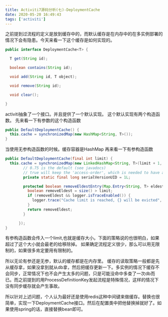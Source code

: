 ```yaml
---
title: Activiti7源码分析(七)-DeploymentCache
date: 2020-05-20 16:49:43
tags: ['activiti']
---
```

之前提到过流程的定义是放到缓存中的，而默认缓存是在内存中的在多实例部署的情况下会有隐患。今天来看一下这个缓存是如何实现的。
```java
public interface DeploymentCache<T> {

  T get(String id);

  boolean contains(String id);

  void add(String id, T object);

  void remove(String id);

  void clear();

}
```
activiti抽象了一个接口。并且提供了一个默认实现。
这个默认实现有两个构造函数。
先来看一下有参数的这个构造函数
```java
public DefaultDeploymentCache() {
  this.cache = synchronizedMap(new HashMap<String, T>());
}
```
当使用无参构造函数的时候。缓存容器是HashMap
再来看一下有参构造函数
```java
public DefaultDeploymentCache(final int limit) {
  this.cache = synchronizedMap(new LinkedHashMap<String, T>(limit + 1, 0.75f, true) { // +1 is needed, because the entry is inserted first, before it is removed
        // 0.75 is the default (see javadocs)
        // true will keep the 'access-order', which is needed to have a real LRU cache
        private static final long serialVersionUID = 1L;

        protected boolean removeEldestEntry(Map.Entry<String, T> eldest) {
          boolean removeEldest = size() > limit;
          if (removeEldest && logger.isTraceEnabled()) {
            logger.trace("Cache limit is reached, {} will be evicted", eldest.getKey());
          }
          return removeEldest;
        }

      });
}
```
有参构造函数会传入一个limit,也就是缓存大小。下面的策略说的也很明白，如果超过了这个大小就会最老的给移除掉。
如果确定流程定义很少，那么可以用无限制的，如果很多肯定要用有限制的。

所以无论有参还是无参，默认的缓存都是在内存里。
缓存的读取策略一般都是先从缓存拿，如果没拿到就从db拿，然后把缓存更新一下。多实例的情况下缓存不会同步，正常情况下也不会产生太多的问题，只是可能没命中多查了一次db而已。而之前提到的用ProcessDefinitionKey发起流程是特殊情况，这样的情况下没有同步缓存就会产生事故。

所以针对上述问题，个人认为最好还是使用redis这种中间键来做缓存。替换也很简单，实现一下DeploymentCache接口。然后在配置类中把他替换掉就好了。如果使用spring的话，直接替换bean即可。